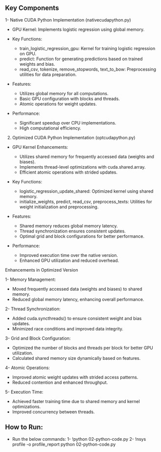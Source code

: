 
## Key Components

1- Native CUDA Python Implementation (nativecudapython.py)
-  GPU Kernel: Implements logistic regression using global memory.
- Key Functions:
  - train_logistic_regression_gpu: Kernel for training logistic regression on GPU.
  - predict: Function for generating predictions based on trained weights and bias.
  - read_csv, tokenize, remove_stopwords, text_to_bow: Preprocessing utilities for data preparation.

- Features:
  - Utilizes global memory for all computations.
  - Basic GPU configuration with blocks and threads.
  - Atomic operations for weight updates.

- Performance:
  - Significant speedup over CPU implementations.
  - High computational efficiency.

2. Optimized CUDA Python Implementation (optcudapython.py)
- GPU Kernel Enhancements:
  - Utilizes shared memory for frequently accessed data (weights and biases).
  - Implements thread-level optimizations with cuda.shared.array.
  - Efficient atomic operations with strided updates.

- Key Functions:
    - logistic_regression_update_shared: Optimized kernel using shared memory.
    - initialize_weights, predict, read_csv, preprocess_texts: Utilities for weight initialization and preprocessing.

- Features:
    - Shared memory reduces global memory latency.
    - Thread synchronization ensures consistent updates.
    - Optimal grid and block configurations for better performance.

- Performance:
   - Improved execution time over the native version.
   - Enhanced GPU utilization and reduced overhead.
 
Enhancements in Optimized Version

1- Memory Management:
- Moved frequently accessed data (weights and biases) to shared memory.
- Reduced global memory latency, enhancing overall performance.

2- Thread Synchronization:
- Added cuda.syncthreads() to ensure consistent weight and bias updates.
- Minimized race conditions and improved data integrity.

3- Grid and Block Configuration:
- Optimized the number of blocks and threads per block for better GPU utilization.
- Calculated shared memory size dynamically based on features.

4- Atomic Operations:
- Improved atomic weight updates with strided access patterns.
- Reduced contention and enhanced throughput.

5- Execution Time:
- Achieved faster training time due to shared memory and kernel optimizations.
- Improved concurrency between threads.


## How to Run: 

- Run the below commands: 
1- !python 02-python-code.py
2- !nsys profile -o profile_report python 02-python-code.py

